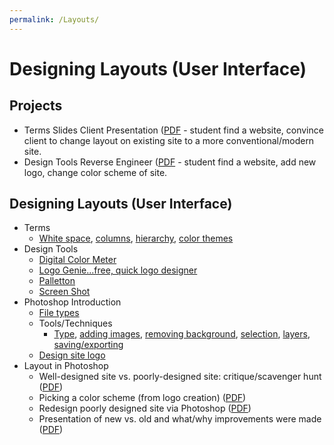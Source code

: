 ```yaml
---
permalink: /Layouts/
---
```

# Designing Layouts (User Interface)

## Projects
- Terms Slides Client Presentation (<a href ="https://drive.google.com/file/d/13ipWD4a7JD1kzb9AZTDCIrdHmYOv8HhH/view?usp=sharing">PDF</a> - student find a website, convince client to change layout on existing site to a more conventional/modern site. 
- Design Tools Reverse Engineer (<a href ="https://drive.google.com/file/d/1rxQ81L1pdZcX9nYk6K-BD-uF84pI9Jqw/view?usp=sharing">PDF</a> - student find  a website, add new logo, change color scheme of site. 


## Designing Layouts (User Interface)
- Terms 
  - <a href="https://1stwebdesigner.com/beautiful-whitespace-web-design/">White space</a>, <a href="https://www.smashingmagazine.com/2017/12/building-better-ui-designs-layout-grids/">columns</a>, <a href="https://www.woodst.com/web-design-development/hierarchy-web-site-design/">hierarchy</a>, <a href="https://paletton.com/#uid=1000u0kllllaFw0g0qFqFg0w0aF">color themes</a>
- Design Tools
  - <a href="https://support.apple.com/guide/digital-color-meter/welcome/mac">Digital Color Meter</a>
  - <a href="https://www.logogenie.net/">Logo Genie...free, quick logo designer</a>
  - <a href="https://paletton.com/#uid=1000u0kllllaFw0g0qFqFg0w0aF">Palletton</a>
  - <a href="https://support.apple.com/en-us/HT201361">Screen Shot</a>
- Photoshop Introduction
  - <a href="https://helpx.adobe.com/photoshop/using/file-formats.html">File types</a>
  - Tools/Techniques
    - <a href="https://helpx.adobe.com/photoshop/using/creating-type.html">Type</a>, <a href="https://helpx.adobe.com/photoshop/using/creating-opening-importing-images.html">adding images</a>, <a href="https://helpx.adobe.com/photoshop/using/erasing-parts-image.html">removing background</a>, <a href="https://helpx.adobe.com/photoshop/how-to/selection-tools-basics.html">selection</a>, <a href="https://helpx.adobe.com/photoshop/using/layer-basics.html">layers</a>, <a href="https://helpx.adobe.com/photoshop/using/saving-images.html">saving/exporting</a>
  - <a href="https://justcreative.com/2009/07/27/what-makes-a-good-logo/">Design site logo</a>
- Layout in Photoshop
  - Well-designed site vs. poorly-designed site: critique/scavenger hunt (<a href="https://drive.google.com/file/d/1fNy11_RB-2amfGXFqNpxivVPn6epcjR8/view?usp=sharing">PDF</a>)
  - Picking a color scheme (from logo creation) (<a href="https://drive.google.com/file/d/1y4f3WUAHqUkk2UBazGYYvo_ge62FStCc/view?usp=sharing">PDF</a>)
  - Redesign poorly designed site via Photoshop (<a href="https://drive.google.com/file/d/1-NZhJDBgFMTsxVgD3-dvnoPoWWH-8gB9/view?usp=sharing">PDF</a>)
  - Presentation of new vs. old and what/why improvements were made (<a href="https://drive.google.com/file/d/1WZJQCvOsu53nXsvi8kB7Ur_XQjx-35lh/view?usp=sharing">PDF</a>)

